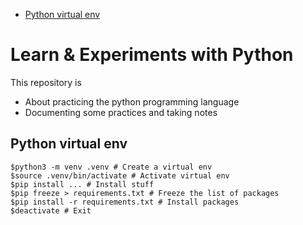 <!-- vscode-markdown-toc -->

-   [Python virtual env](#python-virtual-env)

<!-- vscode-markdown-toc-config
	numbering=false
	autoSave=true
	/vscode-markdown-toc-config -->
<!-- /vscode-markdown-toc -->

# Learn & Experiments with Python

This repository is

-   About practicing the python programming language
-   Documenting some practices and taking notes

## <a name='python-virtual-env'></a>Python virtual env

```shell
$python3 -m venv .venv # Create a virtual env
$source .venv/bin/activate # Activate virtual env
$pip install ... # Install stuff
$pip freeze > requirements.txt # Freeze the list of packages
$pip install -r requirements.txt # Install packages
$deactivate # Exit
```
